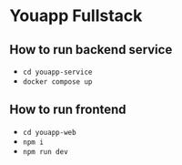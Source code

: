 # Youapp Fullstack

## How to run backend service

- `cd youapp-service`
- `docker compose up`

## How to run frontend

- `cd youapp-web`
- `npm i`
- `npm run dev`